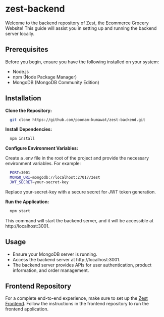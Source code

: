 # zest-backend

Welcome to the backend repository of Zest, the Ecommerce Grocery Website! This guide will assist you in setting up and running the backend server locally.

## Prerequisites

Before you begin, ensure you have the following installed on your system:

* Node.js
* npm (Node Package Manager)
* MongoDB (MongoDB Community Edition)

## Installation

<b>Clone the Repository:</b>

```sh
  git clone https://github.com/poonam-kumawat/zest-backend.git
  ```

<b>Install Dependencies:</b>

```sh
  npm install
  ```
<b>Configure Environment Variables:</b>

Create a .env file in the root of the project and provide the necessary environment variables. For example:

```sh
  PORT=3001
  MONGO_URI=mongodb://localhost:27017/zest
  JWT_SECRET=your-secret-key
  ```
Replace your-secret-key with a secure secret for JWT token generation.

<b>Run the Application:</b>

```sh
  npm start
  ```
This command will start the backend server, and it will be accessible at http://localhost:3001.

## Usage

* Ensure your MongoDB server is running.
* Access the backend server at http://localhost:3001.
* The backend server provides APIs for user authentication, product information, and order management.
  
## Frontend Repository

For a complete end-to-end experience, make sure to set up the <a href="https://github.com/poonam-kumawat/zest-frontend.git">Zest Frontend</a>. Follow the instructions in the frontend repository to run the frontend application.
